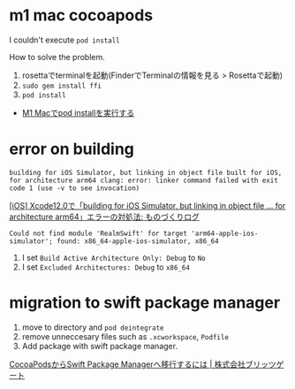 
# m1 mac cocoapods
I couldn't execute `pod install`

How to solve the problem.
1. rosettaでterminalを起動(FinderでTerminalの情報を見る > Rosettaで起動)
2. `sudo gem install ffi`
3. `pod install`


* [M1 Macでpod installを実行する](https://zenn.dev/akeome/articles/2433d792db022835c7e7)


# error on building
`building for iOS Simulator, but linking in object file built for iOS, for architecture arm64
clang: error: linker command failed with exit code 1 (use -v to see invocation)`

[[iOS] Xcode12.0で「building for iOS Simulator, but linking in object file ... for architecture arm64」エラーの対処法: ものづくりログ](http://blog.be-style.jpn.com/article/187942746.html)

```
Could not find module 'RealmSwift' for target 'arm64-apple-ios-simulator'; found: x86_64-apple-ios-simulator, x86_64
```

1. I set `Build Active Architecture Only: Debug` to `No`
2. I set `Excluded Architectures: Debug` to `x86_64`


# migration to swift package manager

1. move to directory and `pod deintegrate`
2. remove unneccesary files such as `.xcworkspace`, `Podfile`
3. Add package with swift package manager.

[CocoaPodsからSwift Package Managerへ移行するには | 株式会社ブリッツゲート](https://blitzgate.co.jp/blog/2234/)
